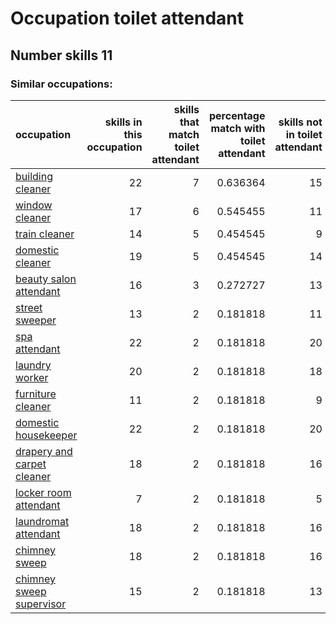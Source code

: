 # Occupation toilet attendant
## Number skills 11
### Similar occupations:
| occupation                                                  |   skills in this occupation |   skills that match toilet attendant |   percentage match with toilet attendant |   skills not in toilet attendant |
|:------------------------------------------------------------|----------------------------:|-------------------------------------:|-----------------------------------------:|---------------------------------:|
| [building cleaner](building_cleaner.md)                     |                          22 |                                    7 |                                 0.636364 |                               15 |
| [window cleaner](window_cleaner.md)                         |                          17 |                                    6 |                                 0.545455 |                               11 |
| [train cleaner](train_cleaner.md)                           |                          14 |                                    5 |                                 0.454545 |                                9 |
| [domestic cleaner](domestic_cleaner.md)                     |                          19 |                                    5 |                                 0.454545 |                               14 |
| [beauty salon attendant](beauty_salon_attendant.md)         |                          16 |                                    3 |                                 0.272727 |                               13 |
| [street sweeper](street_sweeper.md)                         |                          13 |                                    2 |                                 0.181818 |                               11 |
| [spa attendant](spa_attendant.md)                           |                          22 |                                    2 |                                 0.181818 |                               20 |
| [laundry worker](laundry_worker.md)                         |                          20 |                                    2 |                                 0.181818 |                               18 |
| [furniture cleaner](furniture_cleaner.md)                   |                          11 |                                    2 |                                 0.181818 |                                9 |
| [domestic housekeeper](domestic_housekeeper.md)             |                          22 |                                    2 |                                 0.181818 |                               20 |
| [drapery and carpet cleaner](drapery_and_carpet_cleaner.md) |                          18 |                                    2 |                                 0.181818 |                               16 |
| [locker room attendant](locker_room_attendant.md)           |                           7 |                                    2 |                                 0.181818 |                                5 |
| [laundromat attendant](laundromat_attendant.md)             |                          18 |                                    2 |                                 0.181818 |                               16 |
| [chimney sweep](chimney_sweep.md)                           |                          18 |                                    2 |                                 0.181818 |                               16 |
| [chimney sweep supervisor](chimney_sweep_supervisor.md)     |                          15 |                                    2 |                                 0.181818 |                               13 |
